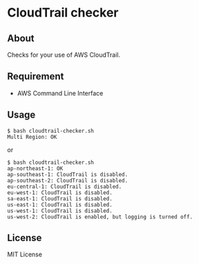 # CloudTrail checker

## About

Checks for your use of AWS CloudTrail.

## Requirement

 * AWS Command Line Interface

## Usage

```
$ bash cloudtrail-checker.sh
Multi Region: OK
```

or

```
$ bash cloudtrail-checker.sh
ap-northeast-1: OK
ap-southeast-1: CloudTrail is disabled.
ap-southeast-2: CloudTrail is disabled.
eu-central-1: CloudTrail is disabled.
eu-west-1: CloudTrail is disabled.
sa-east-1: CloudTrail is disabled.
us-east-1: CloudTrail is disabled.
us-west-1: CloudTrail is disabled.
us-west-2: CloudTrail is enabled, but logging is turned off.
```

## License

MIT License
